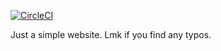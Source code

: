 [![CircleCI](https://circleci.com/gh/rosslh/rosshill.ca.svg?style=shield)](https://circleci.com/gh/rosslh/rosshill.ca)

Just a simple website. Lmk if you find any typos.
